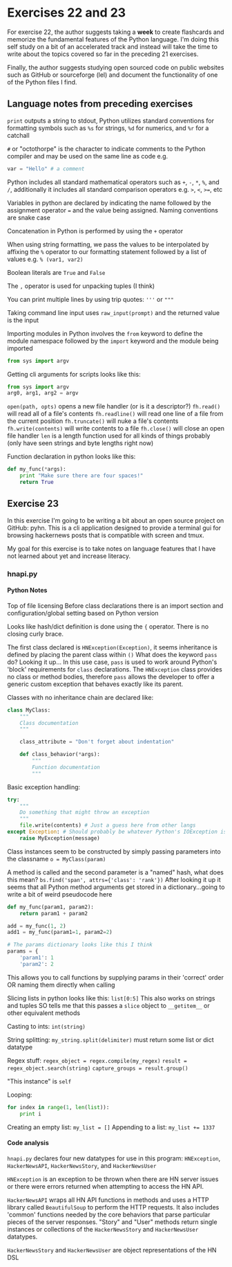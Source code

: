 # Exercises 22 and 23
For exercise 22, the author suggests taking a **week** to create flashcards
and memorize the fundamental features of the Python language. I'm doing this self
study on a bit of an accelerated track and instead will take the time to write about
the topics covered so far in the preceding 21 exercises.

Finally, the author suggests studying open sourced code on public websites such as
GitHub or sourceforge (lel) and document the functionality of one of the Python
files I find.

## Language notes from preceding exercises
`print` outputs a string to stdout, Python utilizes standard conventions for
formatting symbols such as `%s` for strings, `%d` for numerics, and `%r` for a catchall

`#` or "octothorpe" is the character to indicate comments to the Python compiler and
may be used on the same line as code e.g.

```python
var = "Hello" # a comment
```

Python includes all standard mathematical operators such as `+`, `-`, `*`, `%`, and `/`,
additionally it includes all standard comparison operators e.g. `>`, `<`, `>=`, etc

Variables in python are declared by indicating the name followed by the assignment
operator `=` and the value being assigned. Naming conventions are snake case

Concatenation in Python is performed by using the `+` operator

When using string formatting, we pass the values to be interpolated by affixing the `%` operator
to our formatting statement followed by a list of values e.g. `% (var1, var2)`

Boolean literals are `True` and `False`

The `,` operator is used for unpacking tuples (I think)

You can print multiple lines by using trip quotes: `'''` or `"""` 

Taking command line input uses `raw_input(prompt)` and the returned value is the input

Importing modules in Python involves the `from` keyword to define the module namespace
followed by the `import` keyword and the module being imported

```python
from sys import argv
```

Getting cli arguments for scripts looks like this:

```python
from sys import argv
arg0, arg1, arg2 = argv
```

`open(path, opts)` opens a new file handler (or is it a descriptor?)
`fh.read()` will read all of a file's contents
`fh.readline()` will read one line of a file from the current position
`fh.truncate()` will nuke a file's contents
`fh.write(contents)` will write contents to a file
`fh.close()` will close an open file handler
`len` is a length function used for all kinds of things probably (only have seen strings and byte lengths right now)

Function declaration in python looks like this:

```python
def my_func(*args):
    print "Make sure there are four spaces!"
    return True

```

## Exercise 23

In this exercise I'm going to be writing a bit about an open source project on GitHub: pyhn. This is a cli application
designed to provide a terminal gui for browsing hackernews posts that is compatible with screen and tmux.

My goal for this exercise is to take notes on language features that I have not learned about yet and increase literacy.

### hnapi.py

#### Python Notes
Top of file licensing
Before class declarations there is an import section and configuration/global setting based on Python version

Looks like hash/dict definition is done using the `{` operator. There is no closing curly brace.

The first class declared is `HNException(Exception)`, it seems inheritance is defined by placing the parent class
within `()`
What does the keyword `pass` do? Looking it up...
In this use case, `pass` is used to work around Python's 'block' requirements for `class` declarations. The
`HNException` class provides no class or method bodies, therefore `pass` allows the developer to offer
a generic custom exception that behaves exactly like its parent.

Classes with no inheritance chain are declared like:
```python
class MyClass:
    """
    Class documentation
    """

    class_attribute = "Don't forget about indentation"

    def class_behavior(*args):
        """
        Function documentation
        """
```

Basic exception handling:
```python
try:
    """
    Do something that might throw an exception
    """
    file.write(contents) # Just a guess here from other langs
except Exception: # Should probably be whatever Python's IOException is
    raise MyException(message)
```

Class instances seem to be constructed by simply passing parameters into the classname `o = MyClass(param)`

A method is called and the second parameter is a "named" hash, what does this mean? `bs.find('span', attrs={'class': 'rank'})`
After looking it up it seems that all Python method arguments get stored in a dictionary...going to write a bit of weird pseudocode here

```python
def my_func(param1, param2):
    return param1 + param2

add = my_func(1, 2)
add1 = my_func(param1=1, param2=2)

# The params dictionary looks like this I think
params = {
    'param1': 1
    'param2': 2
```

This allows you to call functions by supplying params in their 'correct' order OR naming them directly when calling

Slicing lists in python looks like this: `list[0:5]`
This also works on strings and tuples
SO tells me that this passes a `slice` object to `__getitem__` or other equivalent methods

Casting to ints: `int(string)`

String splitting: `my_string.split(delimiter)` must return some list or dict datatype

Regex stuff: `regex_object = regex.compile(my_regex)`
`result = regex_object.search(string)`
`capture_groups = result.group()`

"This instance" is `self`

Looping:
```python
for index in range(1, len(list)):
    print i
```

Creating an empty list: `my_list = []`
Appending to a list: `my_list += 1337`

#### Code analysis

`hnapi.py` declares four new datatypes for use in this program: `HNException`, `HackerNewsAPI`, `HackerNewsStory`, and `HackerNewsUser`

`HNException` is an exception to be thrown when there are HN server issues or there were errors returned when attempting
to access the HN API.

`HackerNewsAPI` wraps all HN API functions in methods and uses a HTTP library called `BeautifulSoup` to perform the HTTP requests. It also
includes 'common' functions needed by the core behaviors that parse particular pieces of the server responses. "Story" and "User" methods
return single instances or collections of the `HackerNewsStory` and `HackerNewsUser` datatypes.

`HackerNewsStory` and `HackerNewsUser` are object representations of the HN DSL
